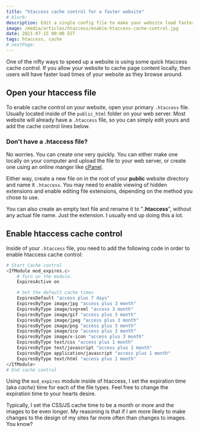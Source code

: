 ```yaml
---
title: "htaccess cache control for a faster website"
# blurb:
description: Edit a single config file to make your website load faster.
image: /media/articles/htaccess/enable-htaccess-cache-control.jpg
date: 2021-07-15 00:00 EST
tags: htaccess, cache
# nextPage:
---
```


One of the nifty ways to speed up a website is using some quick htaccess cache control. If you allow your website to cache page content locally, then users will have faster load times of your website as they browse around.

## Open your htaccess file

To enable cache control on your website, open your primary `.htaccess` file. Usually located inside of the `public_html` folder on your web server. Most website will already have a `.htaccess` file, so you can simply edit yours and add the cache control lines below.

### Don't have a .htaccess file?

No worries. You can create one very quickly. You can either make one locally on your computer and upload the file to your web server, or create one using an online manger like [cPanel](https://www.hostwinds.com/guide/creating-editing-htaccess-file/).

Either way, create a new file on in the root of your **public** website directory and name it `.htaccess`. You may need to enable viewing of hidden extensions and enable editing file extensions, depending on the method you chose to use.

You can also create an empty text file and rename it to "**.htaccess**", without any actual file name. Just the extension. I usually end up doing this a lot.

## Enable htaccess cache control

Inside of your `.htaccess` file, you need to add the following code in order to enable htaccess cache control:

```bash
# Start Cache control
<IfModule mod_expires.c>
    # Turn on the module.
    ExpiresActive on

    # Set the default cache times
    ExpiresDefault "access plus 7 days"
    ExpiresByType image/jpg "access plus 3 month"
    ExpiresByType image/svg+xml "access 3 month"
    ExpiresByType image/gif "access plus 3 month"
    ExpiresByType image/jpeg "access plus 3 month"
    ExpiresByType image/png "access plus 3 month"
    ExpiresByType image/ico "access plus 3 month"
    ExpiresByType image/x-icon "access plus 3 month"
    ExpiresByType text/css "access plus 1 month"
    ExpiresByType text/javascript "access plus 1 month"
    ExpiresByType application/javascript "access plus 1 month"
    ExpiresByType text/html "access plus 1 month"
</IfModule>
# End cache control
```

Using the `mod_expires` module inside of htaccess, I set the expiration time (aka _cache_) time for each of the file types. Feel free to change the expiration time to your hearts desire.

Typically, I set the CSS/JS cache time to be a month or more and the images to be even longer. My reasoning is that if I am more likely to make changes to the design of my sites far more often than changes to images. You know?
